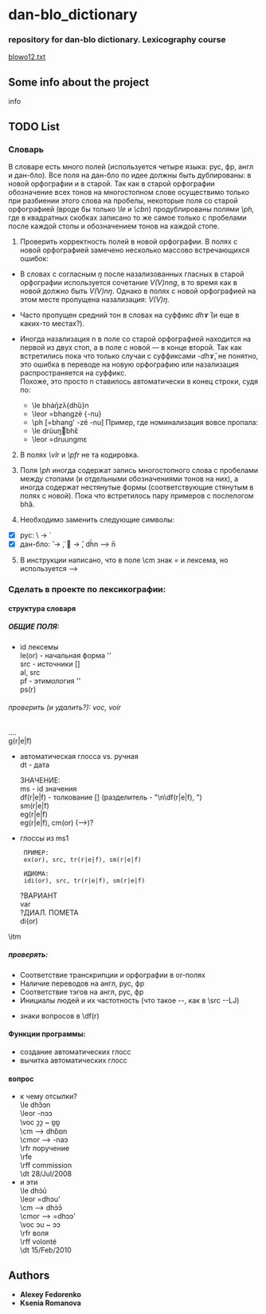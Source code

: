 # dan-blo_dictionary
### repository for dan-blo dictionary. Lexicography course 

[blowo12.txt](https://github.com/xenicR/dan-blo_dictionary/blob/master/blowo12.txt)


## Some info about the project 
info 

## TODO List 

### Словарь
В словаре есть много полей (используется четыре языка: рус, фр, англ и дан-бло). Все поля на дан-бло по идее должны быть дублированы: в новой орфографии и в старой.
Так как в старой орфографии обозначение всех тонов на многостопном слове осуществимо только при разбиении этого слова на пробелы, некоторые поля со старой орфографией (вроде бы только *\le* и *\cbn*) продублированы полями *\ph*, где в квадратных скобках записано то же самое только с пробелами после каждой стопы и обозначением тонов на каждой стопе.


1. Проверить корректность полей в новой орфографии.
В полях с новой орфографией замечено несколько массово встречающихся ошибок:

- В словах с согласным *ŋ* после назализованных гласных в старой орфографии используется сочетание *V(V)nng*, в то время как в новой должно быть *V(V)nŋ*. Однако в полях с новой орфографией на этом месте пропущена назализация: *V(V)ŋ*.

- Часто пропущен средний тон в словах на суффикс *dhɤ̄* (и еще в каких-то местах?).

- Иногда назализация n в поле со старой орфографией находится на первой из двух стоп, а в поле с новой — в конце второй. Так как встретились пока что только случаи с суффиксами *-dhɤ̄*, не понятно, это ошибка в переводе на новую орфографию или назализация распространяется на суффикс.  
Похоже, это просто n ставилось автоматически в конец строки, судя по:
	- \le bhàŋ̄zʌ̏{dhȕ}n
	- \leor =bhangzë {-nu}
	- \ph [=bhang' -zë -nu]
Пример, где номинализация вовсе пропала:  
	- \le drùuŋbhɛ̏
	- \leor =druungmɛ

2. В полях *\vlr* и *\pfr* не та кодировка.

3. Поля *\ph* иногда содержат запись многостопного слова с пробелами между стопами (и отдельными обозначениями тонов на них), а иногда содержат нестянутые формы (соответствующие стянутым в полях с новой). Пока что встретилось пару примеров с послелогом bhȁ.

4. Необходимо заменить следующие символы:  
- [x] рус: \ ->  ́  
- [x] дан-бло:  ̂ ->  ̈,  ->  ̂, dh̄n —> n̄  

5. В инструкции написано, что в поле \cm знак = и лексема, но используется -->


### Сделать в проекте по лексикографии:

#### структура словаря
##### ОБЩИЕ ПОЛЯ:
 + id лексемы  
le(or) - начальная форма ''  
src - источники []  
al, src  
pf - этимология ''  
ps(r)  
###### проверить (и удалить?): voc, voir
....  
g(r|e|f)  
+ автоматическая глосса vs. ручная  
dt - дата  

	ЗНАЧЕНИЕ:  
	ms - id значения  
	df(r|e|f) - толкование [] (разделитель - "\n\df(r|e|f), ")  
	sm(r|e|f)  
	eg(r|e|f)  
	eg(r|e|f), cm(or) (-->)?  
 + глоссы из ms1

		ПРИМЕР:  
		ex(or), src, tr(r|e|f), sm(r|e|f)  

		ИДИОМА:  
		idi(or), src, tr(r|e|f), sm(r|e|f)  

	?ВАРИАНТ  
	var  
	?ДИАЛ. ПОМЕТА  
	di(or)  

\itm

##### проверять:
- Соответствие транскрипции и орфографии в or-полях
- Наличие переводов на англ, рус, фр
- Соответствие тэгов на англ, рус, фр
- Инициалы людей и их частотность (что такое --, как в \src --LJ)

+ знаки вопросов в \df(r)


#### Функции программы:
- создание автоматических глосс 
- вычитка автоматических глосс

#### вопрос 
- к чему отсылки?  
\le dhɔ̏ɔn  
\leor -nɔɔ  
\voc ɔ̰ɔ̰ ~ ɒ̰ɒ̰  
\cm --> dhɒ̏ɒn  
\cmor --> -naɔ  
\rfr поручение  
\rfe  
\rff commission  
\dt 28/Jul/2008  
- и эти   
\le dhɔ̀ū  
\leor =dhɔu'  
\cm --> dhɔ̀ɔ̄  
\cmor —> =dhɔɔ'  
\voc ɔu ~ ɔɔ  
\rfr воля  
\rff volonté  
\dt 15/Feb/2010


## Authors

* **Alexey Fedorenko** 
* **Ksenia Romanova** 

